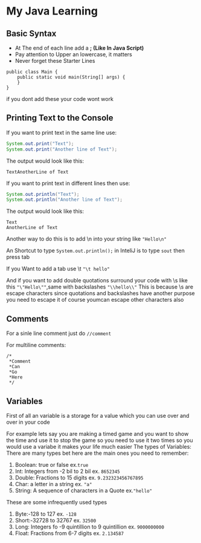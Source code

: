 # My Java Learning
## Basic Syntax
- At The end of each line add a **; (Like In Java Script)**
- Pay attention to Upper an lowercase, it matters
- Never forget these Starter Lines

```
public class Main {
    public static void main(String[] args) {
    }
}
```
if you dont add these your code wont work
## Printing Text to the Console

If you want to print text in the same line use:
```java
System.out.print("Text");
System.out.print("Another line of Text");
```
The output would look like this:
```
TextAnotherLine of Text
```

If you want to print text in different lines then use:
```java
System.out.println("Text");
System.out.println("Another line of Text");
```
The output would look like this:
```
Text
AnotherLine of Text
```
Another way to do this is to add \n into your string like `"Hello\n"`

An Shortcut to type `System.out.println();` in InteliJ is to type `sout` then press tab

If you Want to add a tab use \t `"\t hello"`

And if you want to add double quotations surround your code with \s like this `"\"Hello\""`,same with backslashes `"\\hello\\"`
This is because \s are escape characters since quotations and backslashes have another purpose you need to escape it of course youmcan escape other characters also
## Comments
For a sinle line comment just do `//comment`

For multiline comments:
```
/*
 *Comment
 *Can
 *Go
 *Here
 */
```
## Variables
First of all an variable is a storage for a value which you can use over and over in your code 

For example lets say you are making a timed game and you want to show the time and use it to stop the game so you need to use it two times so you would use a variabe it makes your life much easier
The types of Variables:
There are many types bet here are the main ones you need to remember:
1. Boolean: true or false ex.`true`
2. Int: Integers from  -2 bil to 2 bil ex. `8652345`
3. Double: Fractions to 15 digits ex. `9.232323456767895`
4. Char: a letter in a string ex. `"a"`
5. String: A sequence of characters in a Quote ex.`"hello"`

These are some infrequently used types

1. Byte:-128 to 127 ex. `-128`
2. Short:-32728 to 32767 ex. `32500`
3. Long: Integers fo -9 quintillion to 9 quintillion ex. `9000000000`
4. Float: Fractions from 6-7 digits ex. `2.134587`
